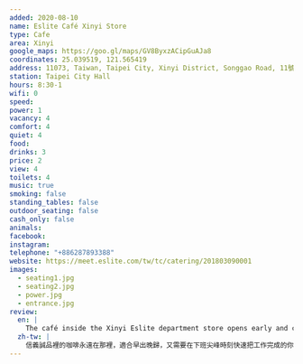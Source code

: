 ```yaml
---
added: 2020-08-10
name: Eslite Café Xinyi Store
type: Cafe
area: Xinyi
google_maps: https://goo.gl/maps/GV8ByxzACipGuAJa8
coordinates: 25.039519, 121.565419
address: 11073, Taiwan, Taipei City, Xinyi District, Songgao Road, 11號3F
station: Taipei City Hall
hours: 8:30-1
wifi: 0
speed: 
power: 1
vacancy: 4
comfort: 4
quiet: 4
food: 
drinks: 3
price: 2
view: 4
toilets: 4
music: true
smoking: false
standing_tables: false
outdoor_seating: false
cash_only: false
animals: 
facebook: 
instagram: 
telephone: "+886287893388"
website: https://meet.eslite.com/tw/tc/catering/201803090001
images:
  - seating1.jpg
  - seating2.jpg
  - power.jpg
  - entrance.jpg
review:
  en: |
    The café inside the Xinyi Eslite department store opens early and closes late, great for those who need to get to work done during off-peak hours. However, the lack of WiFi and power outlets makes this a difficult work spot. Be sure to arrive fully charged and bring a mobile hotspot. At least the interior and views are nice and the seats are comfortable. Food and drinks are a little pricey. You'll need to use one of the street level entrances to access the café when the department store is closed.
  zh-tw: |
    信義誠品裡的咖啡永遠在那裡，適合早出晚歸，又需要在下班尖峰時刻快速把工作完成的你。如果誠品百貨樓層已經關閉，則無法從捷運地下層入口進入，需要從二十四小時開啟的一樓入口進入。有點可惜的是這裡並沒有良好的WiFi和充電座，我們需要帶充飽電的器材並依賴手機吃到飽，不過這可以換來舒適的座位和在典雅空間裡工作的閒適感，值得！（餐飲價格略為昂貴）
---
```

